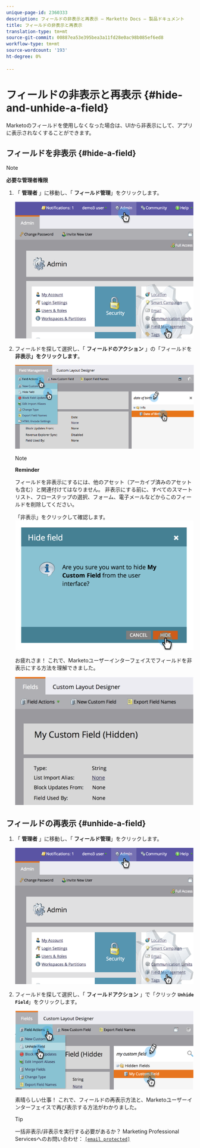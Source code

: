 ```yaml
---
unique-page-id: 2360333
description: フィールドの非表示と再表示 — Marketto Docs — 製品ドキュメント
title: フィールドの非表示と再表示
translation-type: tm+mt
source-git-commit: 00887ea53e395bea3a11fd28e0ac98b085ef6ed8
workflow-type: tm+mt
source-wordcount: '193'
ht-degree: 0%

---
```



# フィールドの非表示と再表示 {#hide-and-unhide-a-field}

Marketoのフィールドを使用しなくなった場合は、UIから非表示にして、アプリに表示されなくすることができます。

## フィールドを非表示 {#hide-a-field}

>[!NOTE]
>
>**必要な管理者権限**

1. 「 **管理者** 」に移動し、「 **フィールド管理**」をクリックします。

   ![](assets/image2014-9-18-13-3a10-3a3.png)

1. フィールドを探して選択し、「 **フィールドのアクション** 」の「フィールドを **非表示」をクリックします**。

   ![](assets/fieldmanagement-hidefield-.png)

   >[!NOTE]
   >
   >**Reminder**
   >
   >フィールドを非表示にするには、他のアセット（アーカイブ済みのアセットも含む）と関連付けてはなりません。 非表示にする前に、すべてのスマートリスト、フローステップの選択、フォーム、電子メールなどからこのフィールドを削除してください。

   「非表示」をクリックして確認します。
   ![](assets/image2014-9-18-13-3a10-3a36.png)

   お疲れさま！ これで、Marketoユーザーインターフェイスでフィールドを非表示にする方法を理解できました。

   ![](assets/image2014-9-18-13-3a10-3a45.png)

## フィールドの再表示 {#unhide-a-field}

1. 「 **管理者** 」に移動し、「 **フィールド管理**」をクリックします。

   ![](assets/image2014-9-18-13-3a11-3a3.png)

1. フィールドを探して選択し、「 **フィールドアクション** 」で「クリック **`Unhide Field`**」をクリックします。

   ![](assets/image2014-9-18-13-3a11-3a46.png)

   素晴らしい仕事！ これで、フィールドの再表示方法と、Marketoユーザーインターフェイスで再び表示する方法がわかりました。

   >[!TIP]
   >
   >一括非表示/非表示を実行する必要があるか？ Marketing Professional Servicesへのお問い合わせ： [`[email protected]`](http://docs.marketo.com/cdn-cgi/l/email-protection#4d3e283f3b242e283e0d202c3f26283922632e222063)

